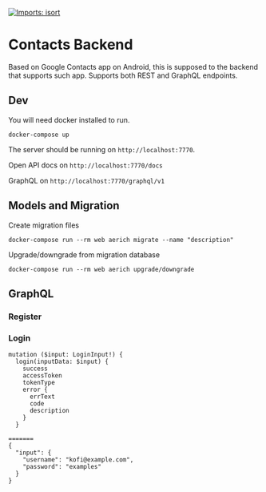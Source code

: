 [![Imports: isort](https://img.shields.io/badge/%20imports-isort-%231674b1?style=flat&labelColor=ef8336)](https://pycqa.github.io/isort/)

# Contacts Backend

Based on Google Contacts app on Android, this is supposed to the backend that supports such app. Supports both REST and GraphQL endpoints.

## Dev
You will need docker installed to run.

    docker-compose up

The server should be running on `http://localhost:7770`.

Open API docs on `http://localhost:7770/docs`

GraphQL on `http://localhost:7770/graphql/v1`

## Models and Migration

Create migration files

    docker-compose run --rm web aerich migrate --name "description"

Upgrade/downgrade from migration database

    docker-compose run --rm web aerich upgrade/downgrade


## GraphQL

### Register

### Login

```
mutation ($input: LoginInput!) {
  login(inputData: $input) {
    success
    accessToken
    tokenType
    error {
      errText
      code
      description
    }
  }

=======
{
  "input": {
    "username": "kofi@example.com",
    "password": "examples"
  }
}
```